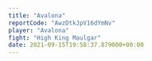 ```yaml
---
title: "Avalona"
reportCode: "AwzDtkJpV16dYmNv"
player: "Avalona"
fight: "High King Maulgar"
date: 2021-09-15T19:58:37.879000+00:00
---
```

